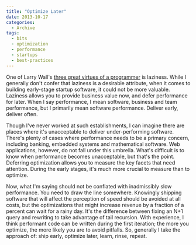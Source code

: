 ```yaml
---
title: "Optimize Later"
date: 2013-10-17
categories:
  - Archive
tags:
  - bits
  - optimization
  - performance
  - startups
  - best-practices
---
```


One of Larry Wall's [three great virtues of a programmer](http://threevirtues.com/) is laziness. While I generally don't confer that laziness is a desirable attribute, when it comes to building early-stage startup software, it could not be more valuable. Laziness allows you to provide business value now, and defer performance for later. When I say performance, I mean software, business and team performance, but I primarily mean software performance. Deliver early, deliver often.

Though I've never worked at such establishments, I can imagine there are places where it's unacceptable to deliver under-performing software. There's plenty of cases where performance needs to be a primary concern, including banking, embedded systems and mathematical software. Web applications, however, do not fall under this umbrella. What's difficult is to know when performance becomes unacceptable, but that's the point. Deferring optimization allows you to measure the key facets that need attention. During the early stages, it's much more crucial to measure than to optimize.

Now, what I'm saying should not be conflated with inadmissibly slow performance. You need to draw the line somewhere. Knowingly shipping software that will affect the perception of speed should be avoided at all costs, but the optimizations that might increase revenue by a fraction of a percent can wait for a rainy day. It's the difference between fixing an N+1 query and rewriting to take advantage of tail recursion. With experience, I think performant code can be written during the first iteration; the more you optimize, the more likely you are to avoid pitfalls. So, generally I take the approach of: ship early, optimize later, learn, rinse, repeat.